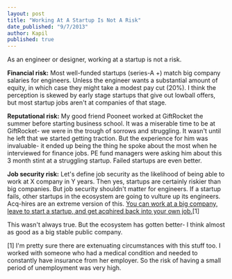 ```yaml
---
layout: post
title: "Working At A Startup Is Not A Risk"
date_published: "9/7/2013"
author: Kapil
published: true
---
```


As an engineer or designer, working at a startup is not a risk.

**Financial risk:** Most well-funded startups (series-A +) match big company salaries for engineers. Unless the engineer wants a substantial amount of equity, in which case they might take a modest pay cut (20%). I think the perception is skewed by early stage startups that give out lowball offers, but most startup jobs aren't at companies of that stage.

**Reputational risk:** My good friend Pooneet worked at GiftRocket the summer before starting business school. It was a miserable time to be at GiftRocket- we were in the trough of sorrows and struggling. It wasn't until he left that we started getting traction. But the experience for him was invaluable- it ended up being the thing he spoke about the most when he interviewed for finance jobs. PE fund managers were asking him about this 3 month stint at a struggling startup. Failed startups are even better.

**Job security risk:** Let's define job security as the likelihood of being able to work at X company in Y years. Then yes, startups are certainly riskier than big companies. But job security shouldn't matter for engineers. If a startup fails, other startups in the ecosystem are going to vulture up its engineers. Acq-hires are an extreme version of this. [You can work at a big company, leave to start a startup, and get acqhired back into your own job.](http://www.google.com)\[1\]

This wasn't always true. But the ecosystem has gotten better- I think almost as good as a big stable public company. 



\[1\] I'm pretty sure there are extenuating circumstances with this stuff too. I worked with someone who had a medical condition and needed to constantly have insurance from her employer. So the risk of having a small period of unemployment was very high.
